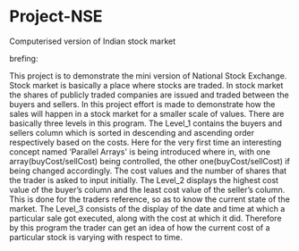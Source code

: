 # Project-NSE
Computerised version of Indian stock market

brefing:

This project is to demonstrate the mini version of National Stock Exchange.
Stock market is basically a place where stocks are traded. In stock market the shares of publicly traded companies are issued and traded between the buyers and sellers.
In this project effort is made to demonstrate how the sales will happen in a stock market for a smaller scale of values. There are basically three levels in this program. The Level_1 contains the buyers and sellers column which is sorted in descending and ascending order respectively based on the costs. Here for the very first time an interesting concept named ‘Parallel Arrays' is being introduced where in, with one array(buyCost/sellCost) being controlled, the other one(buyCost/sellCost) if being changed accordingly. The cost values and the number of shares that the trader is asked to input initially. The Level_2 displays the highest cost value of the buyer’s column and the least cost value of the seller’s column. This is done for the traders reference, so as to know the current state of the market. The Level_3 consists of the display of the date and time at which a particular sale got executed, along with the cost at which it did. Therefore by this program the trader can get an idea of how the current cost of a
particular stock is varying with respect to time.
